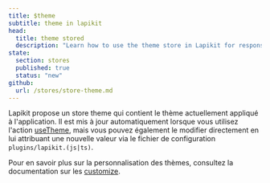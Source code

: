 ```yaml
---
title: $theme
subtitle: theme in lapikit
head:
  title: theme stored
  description: "Learn how to use the theme store in Lapikit for responsive design."
state:
  section: stores
  published: true
  status: "new"
github:
  url: /stores/store-theme.md
---
```


<script>
    import { Sandbox } from '$lib/components/index.js';
    // actions
    import ThemeStoredBase from "$lib/components/docs/stores/store-theme.svelte?raw";
</script>

Lapikit propose un store theme qui contient le thème actuellement appliqué à l'application.
Il est mis à jour automatiquement lorsque vous utilisez l'action [useTheme](/docs/actions/use-theme), mais vous pouvez également le modifier directement en lui attribuant une nouvelle valeur via le fichier de configuration `plugins/lapikit.(js|ts)`.

Pour en savoir plus sur la personnalisation des thèmes, consultez la documentation sur les [customize](/docs/customize).

<Sandbox name="use-stored-theme" code={ThemeStoredBase}/>

